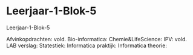 # Leerjaar-1-Blok-5
Leerjaar-1-Blok-5

Afvinkopdrachten: vold.
Bio-informatica:
Chemie&LifeScience:
IPV: vold.
LAB verslag:
Statestiek:
Informatica praktijk:
Informatica theorie:

